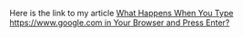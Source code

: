 Here is the link to my article [What Happens When You Type https://www.google.com in Your Browser and Press Enter?](https://medium.com/@charquen10/what-happens-when-you-type-https-www-google-com-in-your-browser-and-press-enter-7847e28d0e94)